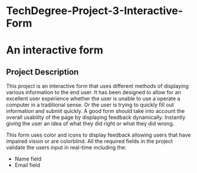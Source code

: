 # TechDegree-Project-3-Interactive-Form
 <h1>An interactive form</h1>

 <h2>Project Description</h2>

This project is an interactive form that uses different methods of displaying various information to the end user.
It has been designed to allow for an excellent user experience whether the user is unable to use a operate a computer in
a traditional sense. Or the user is trying to quickly fill out information and submit quickly. A good form should take into account
the overall usability of the page by displaying feedback dynamically. Instantly giving the user an idea of what they did right or
what they did wrong.

This form uses color and icons to display feedback allowing users that have impaired vision or are colorblind. 
All the required fields in the project validate the users input in real-time including the:



<ul>
    <li>Name field</li>
    <li>Email field</li>
</ul>



